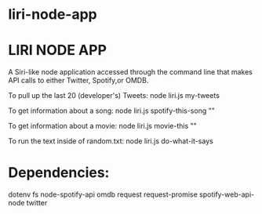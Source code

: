 # liri-node-app

LIRI NODE APP
===============
A Siri-like node application accessed through the command line that makes API calls to either Twitter, Spotify,or OMDB.

To pull up the last 20 (developer's) Tweets:
node liri.js my-tweets

To get information about a song: 
node liri.js spotify-this-song "<song name>"

To get information about a movie:
node liri.js movie-this "<movie name>"

To run the text inside of random.txt:
node liri.js do-what-it-says

Dependencies:
===============
dotenv
fs
node-spotify-api
omdb
request
request-promise
spotify-web-api-node
twitter